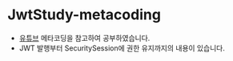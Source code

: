 # JwtStudy-metacoding
- [유튜브](https://www.youtube.com/@metacoding) 메타코딩을 참고하여 공부하였습니다.
- JWT 발행부터 SecuritySession에 권한 유지까지의 내용이 있습니다.
